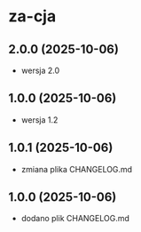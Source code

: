 # za-cja

## 2.0.0 (2025-10-06)
- wersja 2.0
## 1.0.0 (2025-10-06)
- wersja 1.2

## 1.0.1 (2025-10-06)
- zmiana plika CHANGELOG.md

## 1.0.0 (2025-10-06)
- dodano plik CHANGELOG.md
